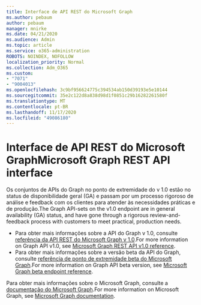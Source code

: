 ```yaml
---
title: Interface de API REST do Microsoft Graph
ms.author: pebaum
author: pebaum
manager: mnirke
ms.date: 04/21/2020
ms.audience: Admin
ms.topic: article
ms.service: o365-administration
ROBOTS: NOINDEX, NOFOLLOW
localization_priority: Normal
ms.collection: Adm_O365
ms.custom:
- "7071"
- "9004013"
ms.openlocfilehash: 3c9bf956624775c394534ab150d39193e5e10144
ms.sourcegitcommit: 35e2c122d8a838d98d1f0851c29b16282261580f
ms.translationtype: MT
ms.contentlocale: pt-BR
ms.lasthandoff: 11/17/2020
ms.locfileid: "49086180"
---
```

# <a name="microsoft-graph-rest-api-interface"></a><span data-ttu-id="08bf8-102">Interface de API REST do Microsoft Graph</span><span class="sxs-lookup"><span data-stu-id="08bf8-102">Microsoft Graph REST API interface</span></span>

<span data-ttu-id="08bf8-103">Os conjuntos de APIs do Graph no ponto de extremidade do v 1.0 estão no status de disponibilidade geral (GA) e passam por um processo rigoroso de análise e feedback com os clientes para atender às necessidades práticas e de produção.</span><span class="sxs-lookup"><span data-stu-id="08bf8-103">The Graph API-sets on the v1.0 endpoint are in general availability (GA) status, and have gone through a rigorous review-and-feedback process with customers to meet practical, production needs.</span></span>

- <span data-ttu-id="08bf8-104">Para obter mais informações sobre a API do Graph v 1.0, consulte [referência da API REST do Microsoft Graph v 1.0](https://docs.microsoft.com/graph/api/overview?toc=.%2Fref%2Ftoc.json&view=graph-rest-1.0).</span><span class="sxs-lookup"><span data-stu-id="08bf8-104">For more information on Graph API v1.0, see [Microsoft Graph REST API v1.0 reference](https://docs.microsoft.com/graph/api/overview?toc=.%2Fref%2Ftoc.json&view=graph-rest-1.0).</span></span> 
- <span data-ttu-id="08bf8-105">Para obter mais informações sobre a versão beta da API do Graph, consulte [referência de ponto de extremidade beta do Microsoft Graph](https://docs.microsoft.com/graph/api/overview?toc=.%2Fref%2Ftoc.json&view=graph-rest-beta).</span><span class="sxs-lookup"><span data-stu-id="08bf8-105">For more information on Graph API beta version, see [Microsoft Graph beta endpoint reference](https://docs.microsoft.com/graph/api/overview?toc=.%2Fref%2Ftoc.json&view=graph-rest-beta).</span></span>

<span data-ttu-id="08bf8-106">Para obter mais informações sobre o Microsoft Graph, consulte a [documentação do Microsoft Graph](https://docs.microsoft.com/graph/).</span><span class="sxs-lookup"><span data-stu-id="08bf8-106">For more information on Microsoft Graph, see [Microsoft Graph documentation](https://docs.microsoft.com/graph/).</span></span>


